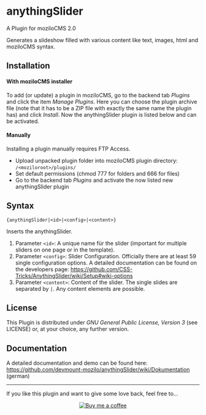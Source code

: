 anythingSlider
==============

A Plugin for moziloCMS 2.0

Generates a slideshow filled with various content like text, images, html and moziloCMS syntax.

## Installation
#### With moziloCMS installer
To add (or update) a plugin in moziloCMS, go to the backend tab *Plugins* and click the item *Manage Plugins*. Here you can choose the plugin archive file (note that it has to be a ZIP file with exactly the same name the plugin has) and click *Install*. Now the anythingSlider plugin is listed below and can be activated.

#### Manually
Installing a plugin manually requires FTP Access.
- Upload unpacked plugin folder into moziloCMS plugin directory: ```/<moziloroot>/plugins/```
- Set default permissions (chmod 777 for folders and 666 for files)
- Go to the backend tab *Plugins* and activate the now listed new anythingSlider plugin

## Syntax
```
{anythingSlider|<id>|<config>|<content>}
```
Inserts the anythingSlider.

1. Parameter ```<id>```: A unique name für the slider (important for multiple sliders on one page or in the template).
2. Parameter ```<config>```: Slider Configuration. Officially there are at least 59 single configuration options. A detailed documentation can be found on the developers page: https://github.com/CSS-Tricks/AnythingSlider/wiki/Setup#wiki-options
3. Parameter ```<content>```: Content of the slider. The single slides are separated by ```|```. Any content elements are possible.

## License
This Plugin is distributed under *GNU General Public License, Version 3* (see LICENSE) or, at your choice, any further version.

## Documentation
A detailed documentation and demo can be found here:  
https://github.com/devmount-mozilo/anythingSlider/wiki/Dokumentation (german)

---

If you like this plugin and want to give some love back, feel free to...

<p align="center">
  <a href="https://www.buymeacoffee.com/devmount" target="_blank">
  <img alt="Buy me a coffee" src="https://user-images.githubusercontent.com/5441654/44213163-60a91100-a16d-11e8-9d5d-7d862cae7b7c.png">
  </a>
</p>
